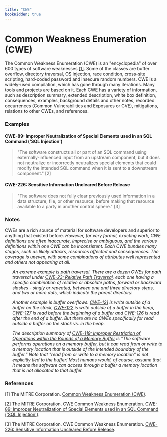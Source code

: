 ```yaml
---
title: "CWE"
bookHidden: true
---
```

# Common Weakness Enumeration (CWE)

The Common Weakness Enumeration (CWE) is an "encyclopedia" of over 600 types of software weaknesses [\[1\]](#ref). Some of the classes are buffer overflow, directory traversal, OS injection, race condition, cross-site scripting, hard-coded password and insecure random numbers. CWE is a widely-used compilation, which has gone through many iterations. Many tools and projects are based on it. Each CWE has a variety of information, such as description summary, extended description, white box definition, consequences, examples, background details and other notes, recorded occurrences (Common Vulnerabilities and Exposures or CVE), mitigations, relations to other CWEs, and references.

### Examples

#### CWE-89: Improper Neutralization of Special Elements used in an SQL Command ('SQL Injection')

> "The software constructs all or part of an SQL command using externally-influenced input from an upstream component, but it does not neutralize or incorrectly neutralizes special elements that could modify the intended SQL command when it is sent to a downstream component." [2]

#### CWE-226: Sensitive Information Uncleared Before Release

> "The software does not fully clear previously used information in a data structure, file, or other resource, before making that resource available to a party in another control sphere." [3]

### Notes

CWEs are a rich source of material for software developers and superior to anything that existed before. _However, for very formal, exacting work, CWE definitions are often inaccurate, imprecise or ambiguous, and the various definitions within one CWE can be inconsistent. Each CWE bundles many stages, such as likely attacks, resources affected and consequences. The coverage is uneven, with some combinations of attributes well represented and others not appearing at all._

<ul><i>

An extreme example is path traversal. There are a dozen CWEs for path traversal under [CWE-23: Relative Path Traversal](https://cwe.mitre.org/data/definitions/23.html), each one having a specific combination of relative or absolute paths, forward or backward slashes - singly or repeated, between one and three directory steps, and two or more dots, which indicate the parent directory.

Another example is buffer overflows. [CWE-121](https://cwe.mitre.org/data/definitions/121.html) is write outside of a buffer on the stack, [CWE-122](https://cwe.mitre.org/data/definitions/122.html) is write outside of a buffer in the heap, [CWE-127](https://cwe.mitre.org/data/definitions/127.html) is read before the beginning of a buffer and [CWE-126](https://cwe.mitre.org/data/definitions/126.html) is read after the end of a buffer. But there are no CWEs specifically for read outside a buffer on the stack vs. in the heap.

The description summary of [CWE-119: Improper Restriction of Operations within the Bounds of a Memory Buffer](https://cwe.mitre.org/data/definitions/119.html) is "The software performs operations on a memory buffer, but it can read from or write to a memory location that is outside of the intended boundary of the buffer." Note that "read from or write to a memory location" is not explicitly tied to the buffer! Most humans would, of course, assume that it means the software can access through a buffer a memory location that is not allocated to that buffer.

</i></ul>

### References

\[1\] The MITRE Corporation. [Common Weakness Enumeration (CWE)](https://cwe.mitre.org/).

\[2\] The MITRE Corporation. CWE Common Weakness Enumeration. [CWE-89: Improper Neutralization of Special Elements used in an SQL Command ('SQL Injection')](https://cwe.mitre.org/data/definitions/89.html).

\[3\] The MITRE Corporation. CWE Common Weakness Enumeration. [CWE-226: Sensitive Information Uncleared Before Release](https://cwe.mitre.org/data/definitions/226.html).